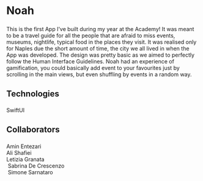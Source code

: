 <h1 align="left">Noah</h1>

###

<p align="left">This is the first App I’ve built during my year at the Academy! It was meant to be a travel guide for all the people that are afraid to miss events, museums, nightlife, typical food in the places they visit. It was realised only for Naples due the short amount of time, the city we all lived in when the App was developed. The design was pretty basic as we aimed to perfectly follow the Human Interface Guidelines. Noah had an experience of gamification, you could basically add event to your favourites just by scrolling in the main views, but even shuffling by events in a random way.</p>

###

<h2 align="left">Technologies</h2>

###

<p align="left">SwiftUI</p>

###

<h2 align="left">Collaborators</h2>

###

<p align="left">Amin Entezari <br>Ali Shafiei <br>Letizia Granata<br> Sabrina De Crescenzo<br> Simone Sarnataro</p>

###
